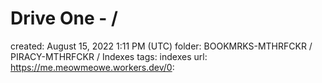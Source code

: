 # Drive One - /

created: August 15, 2022 1:11 PM (UTC)
folder: BOOKMRKS-MTHRFCKR / PIRACY-MTHRFCKR / Indexes
tags: indexes
url: https://me.meowmeowe.workers.dev/0:
